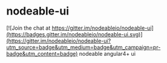# nodeable-ui

[![Join the chat at https://gitter.im/nodeableio/nodeable-ui](https://badges.gitter.im/nodeableio/nodeable-ui.svg)](https://gitter.im/nodeableio/nodeable-ui?utm_source=badge&utm_medium=badge&utm_campaign=pr-badge&utm_content=badge)
nodeable angular4+ ui
